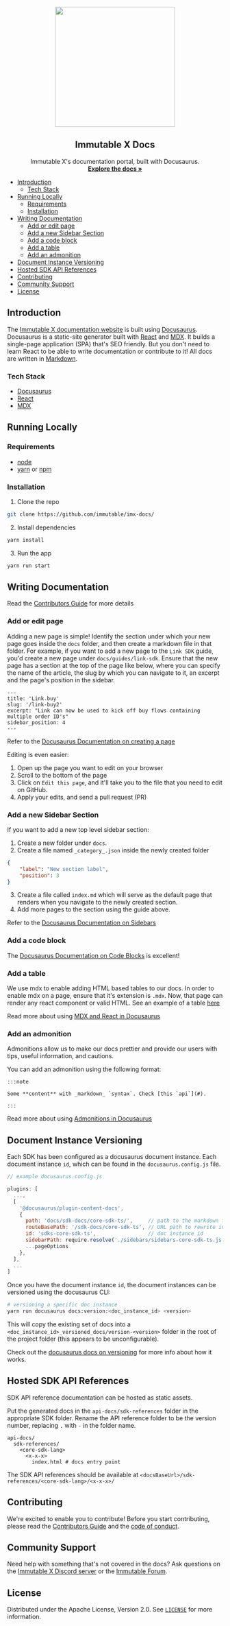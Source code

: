 <p align="center">
  <a href="https://www.immutable.com">
    <img src="https://cdn.dribbble.com/users/1299339/screenshots/7133657/media/837237d447d36581ebd59ec36d30daea.gif" width="280"/>
  </a>

  <h2 align="center">Immutable X Docs</h3>

  <p align="center">
    Immutable X's documentation portal, built with Docusaurus.
    <br />
    <a href="https://docs.x.immutable.com"><strong>Explore the docs »</strong></a>
    <br />
  </p>
</p>

- [Introduction](#introduction)
  - [Tech Stack](#tech-stack)
- [Running Locally](#running-locally)
  - [Requirements](#requirements)
  - [Installation](#installation)
- [Writing Documentation](#writing-documentation)
  - [Add or edit page](#add-or-edit-page)
  - [Add a new Sidebar Section](#add-a-new-sidebar-section)
  - [Add a code block](#add-a-code-block)
  - [Add a table](#add-a-table)
  - [Add an admonition](#add-an-admonition)
- [Document Instance Versioning](#document-instance-versioning)
- [Hosted SDK API References](#hosted-sdk-api-references)
- [Contributing](#contributing)
- [Community Support](#community-support)
- [License](#license)

## Introduction

The [Immutable X documentation website](https://docs.x.immutable.com) is built using [Docusaurus](https://docusaurus.io/). Docusaurus is a static-site generator built with [React](https://reactjs.org/) and [MDX](https://mdxjs.com). It builds a single-page application (SPA) that's SEO friendly. But you don't need to learn React to be able to write documentation or contribute to it! All docs are written in [Markdown](https://docusaurus.io/docs/markdown-features).

### Tech Stack

- [Docusaurus](https://docusaurus.io/)
- [React](https://reactjs.org/)
- [MDX](https://mdxjs.com/)

## Running Locally

### Requirements

- [node](https://nodejs.org/en/)
- [yarn](https://yarnpkg.com/) or [npm](https://npmjs.com)

### Installation

1. Clone the repo

```sh
git clone https://github.com/immutable/imx-docs/
```

2. Install dependencies

```sh
yarn install
```

3. Run the app

```sh
yarn run start
```

## Writing Documentation

Read the [Contributors Guide](CONTRIBUTING.md) for more details

### Add or edit page
Adding a new page is simple! Identify the section under which your new page goes inside the `docs` folder, and then create a markdown file in that folder. For example, if you want to add a new page to the `Link SDK` guide, you'd create a new page under `docs/guides/link-sdk`. Ensure that the new page has a section at the top of the page like below, where you can specify the name of the article, the slug by which you can navigate to it, an excerpt and the page's position in the sidebar.

```
---
title: 'Link.buy'
slug: '/link-buy2'
excerpt: "Link can now be used to kick off buy flows containing multiple order ID's"
sidebar_position: 4
---
```

Refer to the [Docusaurus Documentation on creating a page](https://docusaurus.io/docs/creating-pages)

Editing is even easier:
1. Open up the page you want to edit on your browser
2. Scroll to the bottom of the page 
3. Click on `Edit this page`, and it'll take you to the file that you need to edit on GitHub. 
4. Apply your edits, and send a pull request (PR)


### Add a new Sidebar Section
If you want to add a new top level sidebar section:
1. Create a new folder under `docs`. 
2. Create a file named `_category_.json` inside the newly created folder
```json
{
    "label": "New section label",
    "position": 3
}
```
3. Create a file called `index.md` which will serve as the default page that renders when you navigate to the newly created section.
4. Add more pages to the section using the guide above.

Refer to the [Docusaurus Documentation on Sidebars](https://docusaurus.io/docs/sidebar/items)

### Add a code block

The [Docusaurus Documentation on Code Blocks](https://docusaurus.io/docs/markdown-features/code-blocks) is excellent!

### Add a table

We use mdx to enable adding HTML based tables to our docs. In order to enable mdx on a page, ensure that it's extension is `.mdx`. Now, that page can render any react component or valid HTML. See an example of a table [here](./docs/guides/asset-management/asset-metadata.mdx)

Read more about using [MDX and React in Docusaurus](https://docusaurus.io/docs/markdown-features/react)

### Add an admonition

Admonitions allow us to make our docs prettier and provide our users with tips, useful information, and cautions. 

You can add an admonition using the following format:

```
:::note

Some **content** with _markdown_ `syntax`. Check [this `api`](#).

:::
```

Read more about using [Admonitions in Docusaurus](https://docusaurus.io/docs/markdown-features/admonitions)

## Document Instance Versioning

Each SDK has been configured as a docusaurus document instance. Each document instance `id`, which can be found in the `docusaurus.config.js` file.

```js
// example docusaurus.config.js

plugins: [
  ...,
  [
    '@docusaurus/plugin-content-docs',
    {
      path: 'docs/sdk-docs/core-sdk-ts/',     // path to the markdown files
      routeBasePath: '/sdk-docs/core-sdk-ts', // URL path to rewrite in the browser
      id: 'sdks-core-sdk-ts',                 // doc instance id
      sidebarPath: require.resolve('./sidebars/sidebars-core-sdk-ts.js'),
      ...pageOptions
    },
  ],
  ...
]
```

Once you have the document instance `id`, the document instances can be versioned using the docusaurus CLI:

```sh
# versioning a specific doc instance
yarn run docusaurus docs:version:<doc_instance_id> <version>
```

This will copy the existing set of docs into a `<doc_instance_id>_versioned_docs/version-<version>` folder in the root of the project folder (this appears to be unconfigurable).

Check out the [docusaurus docs on versioning](https://docusaurus.io/docs/versioning) for more info about how it works.

## Hosted SDK API References

SDK API reference documentation can be hosted as static assets.

Put the generated docs in the `api-docs/sdk-references` folder in the appropriate SDK folder. Rename the API reference folder to be the version number, replacing `.` with `-` in the folder name.

```shell
api-docs/
  sdk-references/
    <core-sdk-lang>
      <x-x-x>
        index.html # docs entry point
```

The SDK API references should be available at `<docsBaseUrl>/sdk-references/<core-sdk-lang>/<x-x-x>/`

## Contributing

We're excited to enable you to contribute! Before you start contributing, please read the [Contributors Guide](./CONTRIBUTING.md) and the [code of conduct](./CODE_OF_CONDUCT.md).

## Community Support

Need help with something that's not covered in the docs? Ask questions on the [Immutable X Discord server](https://discord.gg/6GjgPkp464) or the [Immutable Forum](https://forum.immutable.com/).

## License

Distributed under the Apache License, Version 2.0. See [`LICENSE`](./LICENSE) for more information.
